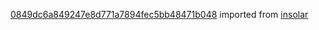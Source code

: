 [0849dc6a849247e8d771a7894fec5bb48471b048](https://github.com/insolar/insolar/commit/0849dc6a849247e8d771a7894fec5bb48471b048) imported from [insolar](https://github.com/insolar/insolar)
